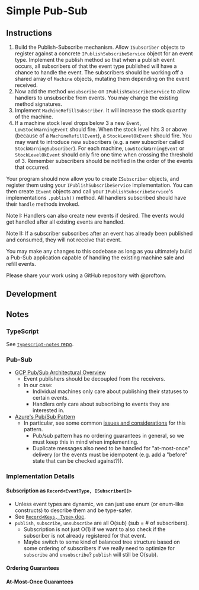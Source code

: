 # Simple Pub-Sub

## Instructions
1. Build the Publish-Subscribe mechanism.
   Allow `ISubscriber` objects to register against a concrete `IPublishSubscribeService` object for an event type.
   Implement the publish method so that when a publish event occurs, all subscribers of that the event type published will have a chance to handle the event.
   The subscribers should be working off a shared array of `Machine` objects, mutating them depending on the event received.
2. Now add the method `unsubscribe` on `IPublishSubscribeService` to allow handlers to unsubscribe from events.
   You may change the existing method signatures.
3. Implement `MachineRefillSubscriber`.
   It will increase the stock quantity of the machine.
4. If a machine stock level drops below 3 a new `Event`, `LowStockWarningEvent` should fire.
   When the stock level hits 3 or above (because of a `MachineRefillEvent`), a `StockLevelOkEvent` should fire.
   You may want to introduce new subscribers (e.g. a new subscriber called `StockWarningSubscriber`).
   For each machine, `LowStockWarningEvent` or `StockLevelOkEvent` should only fire one time when crossing the threshold of 3.
   Remember subscribers should be notified in the order of the events that occurred.

Your program should now allow you to create `ISubscriber` objects, and register them using your `IPublishSubscribeService` implementation. You can then create `IEvent` objects and call your `IPublishSubscribeService`'s implementations `.publish()` method. All handlers subscribed should have their `handle` methods invoked.

Note I: Handlers can also create new events if desired. The events would get handled after all existing events are handled.

Note II: If a subscriber subscribes after an event has already been published and consumed, they will not receive that event.

You may make any changes to this codebase as long as you ultimately build a Pub-Sub application capable of handling the existing machine sale and refill events.

Please share your work using a GitHub repository with @proftom.

## Development

## Notes

### TypeScript
See [`typescript-notes` repo](https://github.com/WaterGenie35/typescript-notes).

### Pub-Sub
- [GCP Pub/Sub Architectural Overview](https://cloud.google.com/pubsub/architecture)
    - Event publishers should be decoupled from the receivers.
    - In our case:
        - Individual machines only care about publishing their statuses to certain events.
        - Handlers only care about subscribing to events they are interested in.
- [Azure's Pub/Sub Pattern](https://learn.microsoft.com/en-us/azure/architecture/patterns/publisher-subscriber)
    - In particular, see some common [issues and considerations](https://learn.microsoft.com/en-us/azure/architecture/patterns/publisher-subscriber#issues-and-considerations) for this pattern.
        - Pub/sub pattern has no ordering guarantees in general, so we must keep this in mind when implementing.
        - Duplicate messages also need to be handled for "at-most-once" delivery (or the events must be idempotent (e.g. add a "before" state that can be checked against?)).

### Implementation Details

#### Subscription as `Record<EventType, ISubscriber[]>`
- Unless event types are dynamic, we can just use enum (or enum-like constructs) to describe them and be type-safer.
- See [`Record<Keys, Type>` doc](https://www.typescriptlang.org/docs/handbook/utility-types.html#recordkeys-type).
- `publish`, `subscribe`, `unsubscribe` are all O(sub) (sub = # of subscribers).
    - Subscription is not just O(1) if we want to also check if the subscriber is not already registered for that event.
    - Maybe switch to some kind of balanced tree structure based on some ordering of subscribers if we really need to optimize for `subscribe` and `unsubscribe`? `publish` will still be O(sub).

#### Ordering Guarantees

#### At-Most-Once Guarantees
